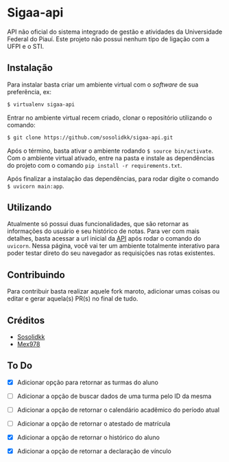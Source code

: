 # Sigaa-api

API não oficial do sistema integrado de gestão e atividades da Universidade Federal do Piauí. Este projeto não possui nenhum tipo de ligação com a UFPI e o STI.

## Instalação

Para instalar basta criar um ambiente virtual com o _software_ de sua preferência, ex:

```sh
$ virtualenv sigaa-api
```

Entrar no ambiente virtual recem criado, clonar o repositório utilizando o comando:

```sh
$ git clone https://github.com/sosolidkk/sigaa-api.git
```

Após o término, basta ativar o ambiente rodando `$ source bin/activate`. Com o ambiente virtual ativado, entre na pasta e instale as dependências do projeto com o comando `pip install -r requirements.txt`.

Após finalizar a instalação das dependências, para rodar digite o comando `$ uvicorn main:app`.

## Utilizando

Atualmente só possui duas funcionalidades, que são retornar as informações do usuário e seu histórico de notas. Para ver com mais detalhes, basta acessar a url inicial da [API](http://127.0.0.1:8000/docs) após rodar o comando do `uvicorn`. Nessa página, você vai ter um ambiente totalmente interativo para poder testar direto do seu navegador as requisições nas rotas existentes.

## Contribuindo

Para contribuir basta realizar aquele fork maroto, adicionar umas coisas ou editar e gerar aquela(s) PR(s) no final de tudo.

## Créditos

- [Sosolidkk](https://github.com/sosolidkk)
- [Mex978](https://github.com/Mex978)

## To Do

* [X] Adicionar opção para retornar as turmas do aluno

* [ ] Adicionar a opção de buscar dados de uma turma pelo ID da mesma

* [ ] Adicionar a opção de retornar o calendário acadêmico do período atual

* [ ] Adicionar a opção de retornar o atestado de matrícula

* [X] Adicionar a opção de retornar o histórico do aluno

* [X] Adicionar a opção de retornar a declaração de vínculo